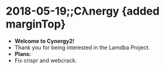 2018-05-19;;Cλnergy {added marginTop}
=====================

* **Welcome to Cynergy2!**
* Thank you for being interested in the Lamdba Project.
* **Plans:**
* Fix crispr and webcrack.